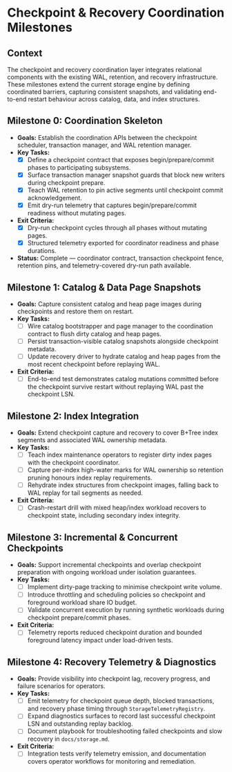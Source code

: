 # Checkpoint & Recovery Coordination Milestones

## Context
The checkpoint and recovery coordination layer integrates relational components with the existing WAL, retention, and recovery infrastructure. These milestones extend the current storage engine by defining coordinated barriers, capturing consistent snapshots, and validating end-to-end restart behaviour across catalog, data, and index structures.

## Milestone 0: Coordination Skeleton
- **Goals:** Establish the coordination APIs between the checkpoint scheduler, transaction manager, and WAL retention manager.
- **Key Tasks:**
  - [x] Define a checkpoint contract that exposes begin/prepare/commit phases to participating subsystems.
  - [x] Surface transaction manager snapshot guards that block new writers during checkpoint prepare.
  - [x] Teach WAL retention to pin active segments until checkpoint commit acknowledgement.
  - [x] Emit dry-run telemetry that captures begin/prepare/commit readiness without mutating pages.
- **Exit Criteria:**
  - [x] Dry-run checkpoint cycles through all phases without mutating pages.
  - [x] Structured telemetry exported for coordinator readiness and phase durations.
- **Status:** Complete — coordinator contract, transaction checkpoint fence, retention pins, and telemetry-covered dry-run path available.

## Milestone 1: Catalog & Data Page Snapshots
- **Goals:** Capture consistent catalog and heap page images during checkpoints and restore them on restart.
- **Key Tasks:**
  - [ ] Wire catalog bootstrapper and page manager to the coordination contract to flush dirty catalog and heap pages.
  - [ ] Persist transaction-visible catalog snapshots alongside checkpoint metadata.
  - [ ] Update recovery driver to hydrate catalog and heap pages from the most recent checkpoint before replaying WAL.
- **Exit Criteria:**
  - [ ] End-to-end test demonstrates catalog mutations committed before the checkpoint survive restart without replaying WAL past the checkpoint LSN.

## Milestone 2: Index Integration
- **Goals:** Extend checkpoint capture and recovery to cover B+Tree index segments and associated WAL ownership metadata.
- **Key Tasks:**
  - [ ] Teach index maintenance operators to register dirty index pages with the checkpoint coordinator.
  - [ ] Capture per-index high-water marks for WAL ownership so retention pruning honours index replay requirements.
  - [ ] Rehydrate index structures from checkpoint images, falling back to WAL replay for tail segments as needed.
- **Exit Criteria:**
  - [ ] Crash-restart drill with mixed heap/index workload recovers to checkpoint state, including secondary index integrity.

## Milestone 3: Incremental & Concurrent Checkpoints
- **Goals:** Support incremental checkpoints and overlap checkpoint preparation with ongoing workload under isolation guarantees.
- **Key Tasks:**
  - [ ] Implement dirty-page tracking to minimise checkpoint write volume.
  - [ ] Introduce throttling and scheduling policies so checkpoint and foreground workload share IO budget.
  - [ ] Validate concurrent execution by running synthetic workloads during checkpoint prepare/commit phases.
- **Exit Criteria:**
  - [ ] Telemetry reports reduced checkpoint duration and bounded foreground latency impact under load-driven tests.

## Milestone 4: Recovery Telemetry & Diagnostics
- **Goals:** Provide visibility into checkpoint lag, recovery progress, and failure scenarios for operators.
- **Key Tasks:**
  - [ ] Emit telemetry for checkpoint queue depth, blocked transactions, and recovery phase timing through `StorageTelemetryRegistry`.
  - [ ] Expand diagnostics surfaces to record last successful checkpoint LSN and outstanding replay backlog.
  - [ ] Document playbook for troubleshooting failed checkpoints and slow recovery in `docs/storage.md`.
- **Exit Criteria:**
  - [ ] Integration tests verify telemetry emission, and documentation covers operator workflows for monitoring and remediation.
